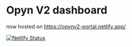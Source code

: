 # Opyn V2 dashboard

now hosted on https://opynv2-portal.netlify.app/

[![Netlify Status](https://api.netlify.com/api/v1/badges/19d789ad-775c-4147-87aa-25bdd2dd9456/deploy-status)](https://app.netlify.com/sites/relaxed-tesla-6fb61f/deploys)